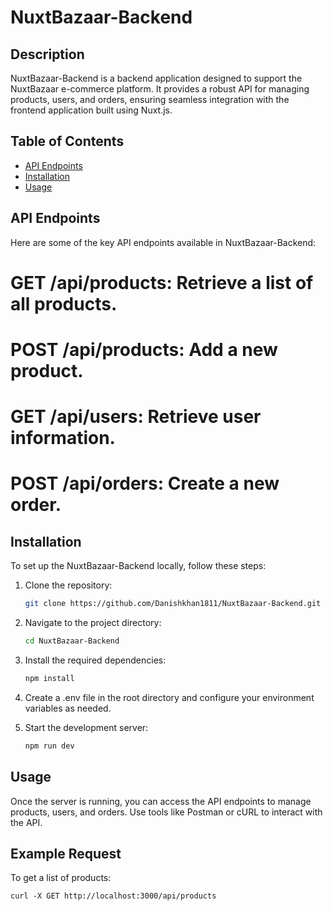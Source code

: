 # NuxtBazaar-Backend

## Description
NuxtBazaar-Backend is a backend application designed to support the NuxtBazaar e-commerce platform. It provides a robust API for managing products, users, and orders, ensuring seamless integration with the frontend application built using Nuxt.js.

## Table of Contents
- [API Endpoints](#api-endpoints)
- [Installation](#installation)
- [Usage](#usage)

## API Endpoints
Here are some of the key API endpoints available in NuxtBazaar-Backend:
# GET /api/products: Retrieve a list of all products.
# POST /api/products: Add a new product.
# GET /api/users: Retrieve user information.
# POST /api/orders: Create a new order.

## Installation
To set up the NuxtBazaar-Backend locally, follow these steps:

1. Clone the repository:
   ```bash
   git clone https://github.com/Danishkhan1811/NuxtBazaar-Backend.git

2. Navigate to the project directory:
   ```bash
   cd NuxtBazaar-Backend

3. Install the required dependencies:
   ```bash
   npm install

4. Create a .env file in the root directory and configure your environment variables as needed.

5. Start the development server:
   ```bash
   npm run dev

## Usage
Once the server is running, you can access the API endpoints to manage products, users, and orders. Use tools like Postman or cURL to interact with the API.

## Example Request
To get a list of products:
```base
curl -X GET http://localhost:3000/api/products
